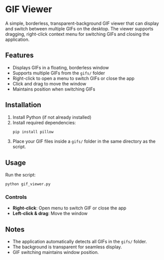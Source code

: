 # GIF Viewer

A simple, borderless, transparent-background GIF viewer that can display and switch between multiple GIFs on the desktop. The viewer supports dragging, right-click context menu for switching GIFs and closing the application.

## Features
- Displays GIFs in a floating, borderless window
- Supports multiple GIFs from the `gifs/` folder
- Right-click to open a menu to switch GIFs or close the app
- Click and drag to move the window
- Maintains position when switching GIFs

## Installation
1. Install Python (if not already installed)
2. Install required dependencies:
   ```sh
   pip install pillow
   ```
3. Place your GIF files inside a `gifs/` folder in the same directory as the script.

## Usage
Run the script:
```sh
python gif_viewer.py
```

### Controls
- **Right-click**: Open menu to switch GIF or close the app
- **Left-click & drag**: Move the window

## Notes
- The application automatically detects all GIFs in the `gifs/` folder.
- The background is transparent for seamless display.
- GIF switching maintains window position.



